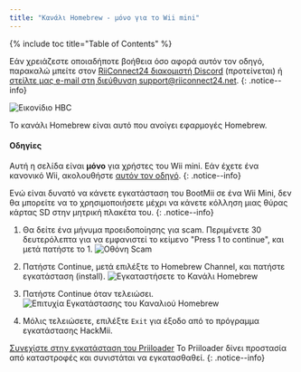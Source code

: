 ```yaml
---
title: "Κανάλι Homebrew - μόνο για το Wii mini"
---
```


{% include toc title="Table of Contents" %}

Εάν χρειάζεστε οποιαδήποτε βοήθεια όσο αφορά αυτόν τον οδηγό, παρακαλώ μπείτε στον [RiiConnect24 διακομιστή Discord](https://discord.gg/b4Y7jfD) (προτείνεται) ή [στείλτε μας e-mail στη διεύθυνση support@riiconnect24.net](mailto:support@riiconnect24.net).
{: .notice--info}

![Εικονίδιο HBC](/images/hbc.png)

Το κανάλι Homebrew είναι αυτό που ανοίγει εφαρμογές Homebrew.

#### Οδηγίες
Αυτή η σελίδα είναι **μόνο** για χρήστες του Wii mini. Εάν έχετε ένα κανονικό Wii, ακολουθήστε [αυτόν τον οδηγό](hbc).
{: .notice--info}

Ενώ είναι δυνατό να κάνετε εγκατάσταση του BootMii σε ένα Wii Mini, δεν θα μπορείτε να το χρησιμοποιήσετε μέχρι να κάνετε κόλληση μιας θύρας κάρτας SD στην μητρική πλακέτα του.
{: .notice--info}

1. Θα δείτε ένα μήνυμα προειδοποίησης για scam. Περιμένετε 30 δευτερόλεπτα για να εμφανιστεί το κείμενο "Press 1 to continue", και μετά πατήστε το 1. ![Οθόνη Scam](/images/Wii/ScamScreen.png)

1. Πατήστε Continue, μετά επιλέξτε το Homebrew Channel, και πατήστε εγκατάσταση (install). ![Εγκαταστήσετε το Κανάλι Homebrew](/images/Wii/InstallHomebrewChannel.png)

1. Πατήστε Continue όταν τελειώσει. ![Επιτυχία Εγκατάστασης του Καναλιού Homebrew](/images/Wii/SuccessHBC.png)


1. Μόλις τελειώσετε, επιλέξτε `Exit` για έξοδο από το πρόγραμμα εγκατάστασης HackMii.

[Συνεχίστε στην εγκατάσταση του Priiloader](priiloader) Το Priiloader δίνει προστασία από καταστροφές και συνιστάται να εγκατασθαθεί.
{: .notice--info}
